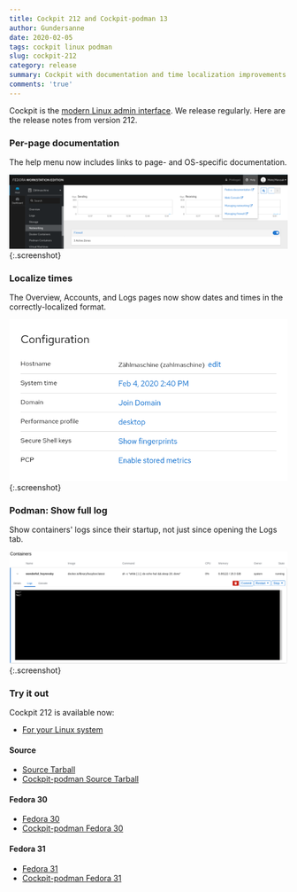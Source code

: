 ```yaml
---
title: Cockpit 212 and Cockpit-podman 13
author: Gundersanne
date: 2020-02-05
tags: cockpit linux podman
slug: cockpit-212
category: release
summary: Cockpit with documentation and time localization improvements
comments: 'true'
---
```


Cockpit is the [modern Linux admin interface](https://cockpit-project.org/). We
release regularly. Here are the release notes from version 212.

### Per-page documentation

The help menu now includes links to page- and OS-specific documentation.

![Documentation per page](/images/documentation-per-page.png){:.screenshot}

### Localize times

The Overview, Accounts, and Logs pages now show dates and times in the
correctly-localized format.

![Localized time formats](/images/overview-localized-time.png){:.screenshot}

### Podman: Show full log

Show containers' logs since their startup, not just since opening the Logs tab.

![Podman historical logs](/images/cockpit-podman-historical-logs.png){:.screenshot}

### Try it out

Cockpit 212 is available now:

 * [For your Linux system](https://cockpit-project.org/running.html)

#### Source
 * [Source Tarball](https://github.com/cockpit-project/cockpit/releases/tag/212)
 * [Cockpit-podman Source Tarball](https://github.com/cockpit-project/cockpit-podman/releases/tag/13)

#### Fedora 30
 * [Fedora 30](https://bodhi.fedoraproject.org/updates/FEDORA-2020-f951136bb9)
 * [Cockpit-podman Fedora 30](https://bodhi.fedoraproject.org/updates/FEDORA-2020-cb167d1ce6)

#### Fedora 31
 * [Fedora 31](https://bodhi.fedoraproject.org/updates/FEDORA-2020-ebfb75d52f)
 * [Cockpit-podman Fedora 31](https://bodhi.fedoraproject.org/updates/FEDORA-2020-88578e70da)
